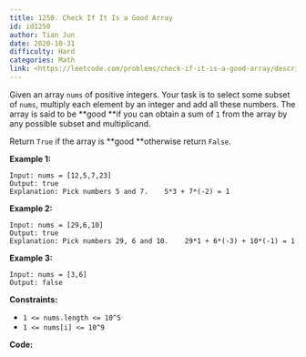 ```yaml
---
title: 1250. Check If It Is a Good Array
id: id1250
author: Tian Jun
date: 2020-10-31
difficulty: Hard
categories: Math
link: <https://leetcode.com/problems/check-if-it-is-a-good-array/description/>
---
```


Given an array `nums` of positive integers. Your task is to select some subset
of `nums`, multiply each element by an integer and add all these numbers. The
array is said to be  **good  **if you can obtain a sum of `1` from the array
by any possible subset and multiplicand.

Return `True` if the array is **good  **otherwise return `False`.



**Example 1:**
            
	Input: nums = [12,5,7,23]    
	Output: true    
	Explanation: Pick numbers 5 and 7.    5*3 + 7*(-2) = 1    

**Example 2:**
            
	Input: nums = [29,6,10]    
	Output: true    
	Explanation: Pick numbers 29, 6 and 10.    29*1 + 6*(-3) + 10*(-1) = 1    

**Example 3:**
            
	Input: nums = [3,6]    
	Output: false    



**Constraints:**

  * `1 <= nums.length <= 10^5`
  * `1 <= nums[i] <= 10^9`


**Code:**
